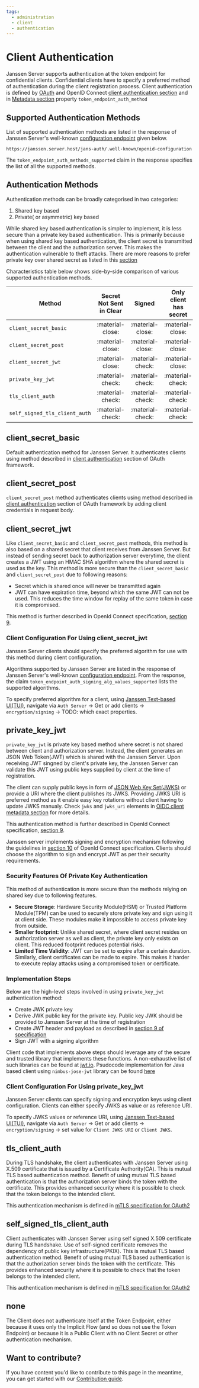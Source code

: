 ```yaml
---
tags:
  - administration
  - client
  - authentication
---
```


# Client Authentication

Janssen Server supports authentication at the token endpoint for confidential clients. Confidential clients
have to specify a preferred method of authentication during the client registration process. Client authentication
is defined by [OAuth](https://datatracker.ietf.org/doc/html/rfc6749#section-2.3) and OpenID Connect 
[client authentication section](https://openid.net/specs/openid-connect-core-1_0.html#ClientAuthentication) and in
[Metadata section](https://openid.net/specs/openid-connect-registration-1_0.html#ClientMetadata) property 
`token_endpoint_auth_method`

## Supported Authentication Methods

List of supported authentication methods are listed in the response of Janssen Server's 
well-known [configuration endpoint](./configuration.md) given below.

```text
https://janssen.server.host/jans-auth/.well-known/openid-configuration
```

The `token_endpoint_auth_methods_supported` claim in the response specifies the list of all the supported methods.

## Authentication Methods

Authentication methods can be broadly categorised in two categories:

1. Shared key based
2. Private( or asymmetric) key based

While shared key based authentication is simpler to implement, it is less secure than a private key based authentication.
This is primarily because when using shared key based authentication, the client secret is transmitted between the client
and the authorization server. This makes the authentication vulnerable to theft attacks. There are more 
reasons to prefer private key over shared secret as listed in this [section](#security-features-of-private-key-authentication)

Characteristics table below shows side-by-side comparison of various supported authentication methods.

| Method                        | Secret Not Sent in Clear |      Signed      | Only client has secret | Expiry           | Token Binding    |
|-------------------------------|:------------------------:|:----------------:|:----------------------:|------------------|------------------|
| `client_secret_basic`         |     :material-close:     | :material-close: |    :material-close:    | :material-close: | :material-close: |
| `client_secret_post`          |     :material-close:     | :material-close: |    :material-close:    | :material-close: | :material-close: |
| `client_secret_jwt`           |     :material-close:     | :material-check: |    :material-close:    | :material-check: | :material-close: |
| `private_key_jwt`             |     :material-check:     | :material-check: |    :material-check:    | :material-check: | :material-close: |
| `tls_client_auth`             |     :material-check:     | :material-check: |    :material-check:    | :material-check: | :material-check: |
| `self_signed_tls_client_auth` |     :material-check:     | :material-check: |    :material-check:    | :material-check: | :material-check: |

## client_secret_basic

Default authentication method for Janssen Server. It authenticates clients using method described in 
[client authentication](https://datatracker.ietf.org/doc/html/rfc6749#section-2.3.1) section of OAuth framework. 

## client_secret_post

`client_secret_post` method authenticates clients using method described in 
[client authentication](https://datatracker.ietf.org/doc/html/rfc6749#section-2.3.1) section of OAuth framework by 
adding client credentials in request body.

## client_secret_jwt

Like `client_secret_basic` and `client_secret_post` methods, this method is also
based on a shared secret that client receives from Janssen Server. But instead of sending
secret back to authorization server everytime, the client creates a JWT using an HMAC SHA algorithm where the shared
secret is used as the key. This method is more secure than the `client_secret_basic` and `client_secret_post`
 due to following reasons:

- Secret which is shared once will never be transmitted again
- JWT can have expiration time, beyond which the same JWT can not be used. This reduces the time window for replay of 
the same token in case it is compromised.

This method is further described in OpenId Connect specification, [section 9](https://openid.net/specs/openid-connect-core-1_0.html#ClientAuthentication).

### Client Configuration For Using client_secret_jwt

Janssen Server clients should specify the preferred algorithm for use with this method during client configuration.

Algorithms supported by Janssen Server are listed in the response of Janssen Server's well-known
[configuration endpoint](../endpoints/configuration.md). From the response, the claim 
`token_endpoint_auth_signing_alg_values_supported` lists the supported algorithms.

To specify preferred algorithm for a client, using [Janssen Text-based UI(TUI)](../../config-guide/tui.md),
navigate via `Auth Server` -> Get or add clients -> `encryption/signing` -> TODO: which exact properties.

## private_key_jwt

`private_key_jwt` is private key based method where secret is not shared between client and authorization server. 
Instead, the client generates an JSON Web Token(JWT) which is shared with the Janssen Server. Upon receiving JWT singned
by client's private key, the Janssen Server can validate this JWT using public keys supplied by client at the time of 
registration. 

The client can supply public keys in form of [JSON Web Key Set(JWKS)](https://www.rfc-editor.org/rfc/rfc7517#section-5) or 
provide a URI where the client publishes its JWKS. Providing JWKS URI is preferred method as it enable easy key rotations
without client having to update JWKS manualy. Check `jwks` and `jwks_uri` elements in [OIDC client metadata section](https://openid.net/specs/openid-connect-registration-1_0.html#ClientMetadata)
for more details.

This authentication method is further described in OpenId Connect specification, 
[section 9](https://openid.net/specs/openid-connect-core-1_0.html#ClientAuthentication).

Janssen server implements signing and encryption mechanism following the guidelines in [section 10](https://openid.net/specs/openid-connect-core-1_0.html#SigEnc) 
of OpenId Connect specification. Clients should choose the algorithm to sign and encrypt JWT as per their security 
requirements. 

### Security Features Of Private Key Authentication

This method of authentication is more secure than the methods relying on shared key due to following features.

- **Secure Storage**: Hardware Security Module(HSM) or Trusted Platform Module(TPM) can be used to securely store private key 
  and sign using it at client side. These modules make it impossible to access private key from outside.
- **Smaller footprint**: Unlike shared secret, where client secret resides on authorization server as well as client, 
  the private key only exists on client. This reduced footprint reduces potential risks.
- **Limited Time Validity**: JWT can be set to expire after a certain duration. Similarly, client certificates can be 
  made to expire. This makes it harder to execute replay attacks using a compromised token or certificate.


### Implementation Steps

Below are the high-level steps involved in using `private_key_jwt` authentication method:

- Create JWK private key
- Derive JWK public key for the private key. Public key JWK should be provided to Janssen Server at the time of registration
- Create JWT header and payload as described in [section 9 of specification](https://openid.net/specs/openid-connect-core-1_0.html#ClientAuthentication)
- Sign JWT with a signing algorithm

Client code that implements above steps should leverage any of the secure and trusted library that implements these functions. A non-exhaustive list of such libraries
can be found at [jwt.io](https://jwt.io/libraries). Psudocode implementation for Java based client using `nimbus-jose-jwt` library can be found [here](https://connect2id.com/products/nimbus-jose-jwt/examples/jwt-with-rsa-signature)

### Client Configuration For Using private_key_jwt

Janssen Server clients can specify signing and encryption keys using client configuration. Clients can either specify
JWKS as value or as reference URI. 

To specify JWKS values or reference URI, using [Janssen Text-based UI(TUI)](../../config-guide/tui.md),
navigate via `Auth Server` -> Get or add clients -> `encryption/signing` -> set value for `Client JWKS URI` or 
`Client JWKS`.

## tls_client_auth

During TLS handshake, the client authenticates with Janssen Server using X.509 certificate that is issued by a 
Certificate Authority(CA). This is mutual TLS based authentication method.
Benefit of using mutual TLS based authentication is that the authorization server binds the token with the certificate.
This provides enhanced security where it is possible to check that the token belongs to the intended client.

This authentication mechanism is defined in [mTLS specification for OAuth2](https://www.rfc-editor.org/rfc/rfc8705#name-mutual-tls-for-oauth-client)

## self_signed_tls_client_auth

Client authenticates with Janssen Server using self signed X.509 certificate during TLS handshake. Use of self-signed
certificate removes the dependency of public key infrastructure(PKIX). This is mutual TLS based authentication method.
Benefit of using mutual TLS based authentication is that the authorization server binds the token with the certificate.
This provides enhanced security where it is possible to check that the token belongs to the intended client. 

This authentication mechanism is defined in [mTLS specification for OAuth2](https://www.rfc-editor.org/rfc/rfc8705#name-self-signed-certificate-mut)

## none

The Client does not authenticate itself at the Token Endpoint, either because it uses only the Implicit Flow (and so 
does not use the Token Endpoint) or because it is a Public Client with no Client Secret or other authentication 
mechanism.

## Want to contribute?

If you have content you'd like to contribute to this page in the meantime, you can get started with our [Contribution guide](https://docs.jans.io/head/CONTRIBUTING/).
